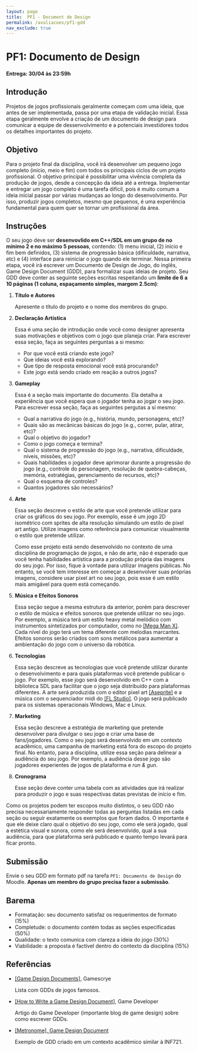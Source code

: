 ```yaml
---
layout: page
title:  PF1 - Document de Design
permalink: /avaliacoes/pf1-gdd
nav_exclude: true
---
```


# PF1: Documento de Design

#### Entrega: 30/04 às 23:59h

## Introdução

Projetos de jogos profissionais geralmente começam com uma ideia, que antes de ser implementada, passa por uma etapa de validação inicial. Essa etapa geralmente envolve a criação de um documento de design para comunicar a equipe de dessenvolvimento e a potenciais investidores todos os detalhes importantes do projeto. 

## Objetivo

Para o projeto final da disciplina, você irá desenvolver um pequeno jogo completo (início, meio e fim) com todos os principais ciclos de um projeto profissional. O objetivo principal é possibilitar uma vivência completa da produção de jogos, desde a concepção da ideia até a entrega. Implementar e entregar um jogo completo é uma tarefa difícil, pois é muito comum a ideia inicial passar por várias mudanças ao longo do desenvolvimento. Por isso, produzir jogos completos, mesmo que pequenos, é uma experiência fundamental para quem quer se tornar um profissional da área.

## Instruções

O seu jogo deve ser **desenvovlido em C++/SDL em um grupo de no mínimo 2 e no máximo 5 pessoas**, contendo: (1) menu inicial, (2) início e fim bem definidos, (3) sistema de progressão básica (dificuldade, narrativa, etc) e (4) interface para reiniciar o jogo quando ele terminar. Nessa primeira etapa, você irá escrever um Documento de Design de Jogo, do inglês, Game Design Document (GDD), para formalizar suas ideias de projeto. Seu GDD deve conter as seguinte seções escritas respeitando um **limite de 6 a 10 páginas (1 coluna, espaçamento simples, margem 2.5cm)**: 

1. **Título e Autores** 

    Apresente o título do projeto e o nome dos membros do grupo.

2. **Declaração Artística** 

    Essa é uma seção de introdução onde você como designer apresenta suas motivações e objetivos com o
    jogo que planeja criar. Para escrever essa seção, faça as seguintes perguntas a si mesmo:

    - Por que você está criando este jogo? 
    - Que ideias você está explorando? 
    - Que tipo de resposta emocional você está procurando? 
    - Este jogo está sendo criado em reação a outros jogos?

3. **Gameplay** 

    Essa é a seção mais importante do documento. Ela detalha a experiência que você espera que o jogador tenha ao jogar o seu jogo.
    Para escrever essa seção, faça as seguintes pergutas a si mesmo:

    - Qual a narrativa do jogo (e.g., história, mundo, personagens, etc)?
    - Quais são as mecânicas básicas do jogo (e.g., correr, pular, atirar, etc)?
    - Qual o objetivo do jogador? 
    - Como o jogo começa e termina?
    - Qual o sistema de progressão do jogo (e.g., narrativa, dificuldade, níveis, missões, etc)?
    - Quais habilidades o jogador deve aprimorar durante a progressão do jogo (e.g., controle do personagem, resolução de quebra-cabeças, memória, estratégias, gerenciamento de recursos, etc)?
    - Qual o esquema de controles? 
    - Quantos jogadores são necessários?

4. **Arte**
    
    Essa seção descreve o estilo de arte que você pretende utilizar para criar os gráficos do seu jogo. Por exemplo, esse é um jogo 2D isométrico com sprites de alta resolução simulando um estilo de pixel art antigo. Utilize imagens como referência para comunicar visualmente o estilo que pretende utilizar. 
    
    Como esse projeto está sendo desenvolvido no contexto de uma disciplina de programação de jogos, e não de arte, não é esperado que você tenha habilidades artística para a produção própria das imagens do seu jogo. Por isso, fique à vontade para utilizar imagens públicas. No entanto, se você tem interesse em começar a desenvolver suas próprias imagens, considere usar pixel art no seu jogo, pois esse é um estilo mais amigável para quem está começando. 

5. **Música e Efeitos Sonoros**

    Essa seção segue a mesma estrutura da anterior, porém para descrever o estilo de música e efeitos sonoros que pretende utilizar no seu jogo. Por exemplo, a música terá um estilo heavy metal melódico com instrumentos sintetizados por computador, como no [[Mega Man X]](https://www.youtube.com/watch?v=KDciDXnm3ek&ab_channel=NintendoComplete). Cada nível do jogo terá um tema diferente com melodias marcantes. Efeitos sonoros serão criados com sons metálicos para aumentar a ambientação do jogo com o universo da robótica.

6. **Tecnologias** 

    Essa seção descreve as tecnologias que você pretende utilizar durante o desenvolvimento e para quais plataformas você pretende publicar o jogo. Por exemplo, esse jogo será desenvolvido em C++ com a biblioteca SDL para facilitar que o jogo seja distribuído para plataformas diferentes. A arte será produzida com o editor pixel art [[Aseprite]](https://www.aseprite.org/) e a música com o sequenciador midi do [[FL Studio]](https://www.image-line.com/). O jogo será publicado para os sistemas operacionais Windows, Mac e Linux.

7. **Marketing** 

    Essa seção descreve a estratégia de marketing que pretende desenvolver para divulgar o seu jogo e criar uma base de fans/jogadores. Como o seu jogo será desenvolvido em um contexto acadêmico, uma campanha de marketing está fora do escopo do projeto final. No entanto, para a disciplina, utilize essa seção para delinear a audiência do seu jogo. Por exemplo, a audiência desse jogo são jogadores experientes de jogos de plataforma e *run & gun*.

8. **Cronograma** 

    Esse seção deve conter uma tabela com as atividades que irá realizar para produzir o jogo e suas respectivas datas previstas de início e fim.

Como os projetos podem ter escopos muito distintos, o seu GDD não precisa necessariamente responder todas as perguntas listadas em cada seção ou seguir exatamente os exemplos que foram dados. O importante é que ele deixe claro qual o objetivo do seu jogo, como ele será jogado, qual a estética visual e sonora, como ele será desenvolvido, qual a sua audiência, para que plataforma será publicado e quanto tempo levará para ficar pronto.

## Submissão

Envie o seu GDD em formato pdf na tarefa `PF1: Documento de Design` do Moodle. **Apenas um membro do grupo precisa fazer a submissão**. 

## Barema

- Formatação: seu documento satisfaz os requerimentos de formato (15%)
- Completude: o documento contém todas as seções especificadas (50%)
- Qualidade: o texto comunica com clareza a ideia do jogo (30%)
- Viabilidade: a proposta é factível dentro do contexto da disciplina (15%)

## Referências

- [[Game Design Documents]](https://gamescrye.com/resources/game-design-documents/), Gamescrye

    Lista com GDDs de jogos famosos.

- [[How to Write a Game Design Document]](https://www.gamedeveloper.com/business/how-to-write-a-game-design-document), Game Developer

    Artigo do Game Developer (importante blog de game design) sobre como escrever GDDs.

- [[Metronome], Game Design Document](https://docs.google.com/document/d/1DxZ-WHQBFgAAixxf6jnZL53yHn_4YlT5oWCjV7fXJJ4/edit?usp=sharing)

    Exemplo de GDD criado em um contexto acadêmico similar à INF721.
